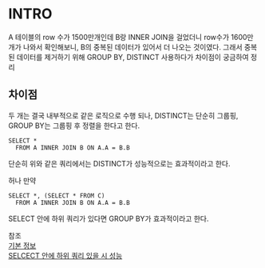 # INTRO
A 테이블의 row 수가 1500만개인데 B랑 INNER JOIN을 걸었더니 
row수가 1600만개가 나와서 확인해보니, B의 중복된 데이터가 있어서 더 나오는 것이였다. 
그래서 중복된 데이터를 제거하기 위해 GROUP BY, DISTINCT 사용하다가 차이점이 궁금하여 정리

## 차이점
두 개는 결국 내부적으로 같은 로직으로 수행 되나, 
DISTINCT는 단순히 그룹핑, GROUP BY는 그룹핑 후 정렬을 한다고 한다.

~~~ 
SELECT * 
  FROM A INNER JOIN B ON A.A = B.B 
~~~
단순히 위와 같은 쿼리에서는 DISTINCT가 성능적으로는 효과적이라고 한다.

허나 만약 
~~~ 
SELECT *, (SELECT * FROM C)
  FROM A INNER JOIN B ON A.A = B.B 
~~~
SELECT 안에 하위 쿼리가 있다면 GROUP BY가 효과적이라고 한다.

참조  
[기본 정보 ](http://intomysql.blogspot.com/2011/01/distinct-group-by.html)   
[SELCECT 안에 하위 쿼리 있을 시 성능 ](https://codeday.me/ko/qa/20190507/479561.html)

